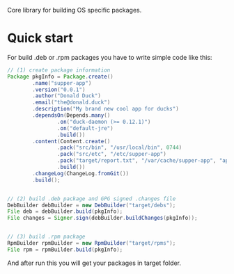 Core library for building OS specific packages.

# Quick start

For build .deb or .rpm packages you have to write simple code like this:

```java
// (1) create package information
Package pkgInfo = Package.create()
        .name("supper-app")
        .version("0.0.1")
        .author("Donald Duck")
        .email("the@donald.duck")
        .description("My brand new cool app for ducks")
        .dependsOn(Depends.many()
                .on("duck-daemon (>= 0.12.1)")
                .on("default-jre")
                .build())
        .content(Content.create()
                .pack("src/bin", "/usr/local/bin", 0744)
                .pack("src/etc", "/etc/supper-app")
                .pack("target/report.txt", "/var/cache/supper-app", "app-user", 0644)
                .build())
        .changeLog(ChangeLog.fromGit())
        .build();


// (2) build .deb package and GPG signed .changes file
DebBuilder debBuilder = new DebBuilder("target/debs");
File deb = debBuilder.build(pkgInfo);
File changes = Signer.sign(debBuilder.buildChanges(pkgInfo));


// (3) build .rpm package
RpmBuilder rpmBuilder = new RpmBuilder("target/rpms");
File rpm = rpmBuilder.build(pkgInfo);
```

And after run this you will get your packages in target folder.

